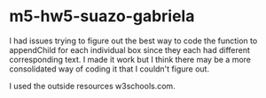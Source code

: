 # m5-hw5-suazo-gabriela

I had issues trying to figure out the best way to code the function to appendChild for each individual box since they each had different corresponding text. I made it work but I think there may be a more consolidated way of coding it that I couldn't figure out. 

I used the outside resources w3schools.com.
